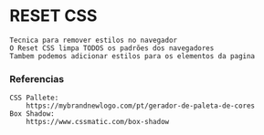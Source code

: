 # RESET CSS
    Tecnica para remover estilos no navegador
    O Reset CSS limpa TODOS os padrões dos navegadores
    Tambem podemos adicionar estilos para os elementos da pagina

### Referencias
    CSS Pallete:
        https://mybrandnewlogo.com/pt/gerador-de-paleta-de-cores
    Box Shadow:
        https://www.cssmatic.com/box-shadow
